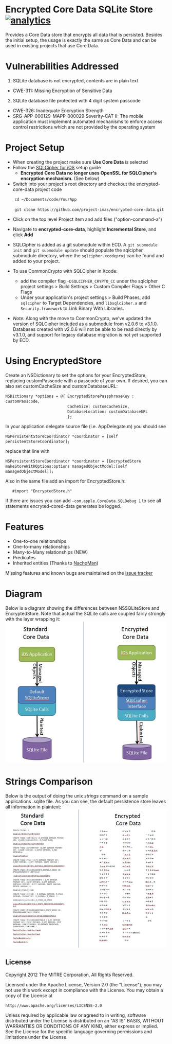 # Encrypted Core Data SQLite Store [![analytics](http://www.google-analytics.com/collect?v=1&t=pageview&_s=1&dl=https%3A%2F%2Fgithub.com%2Fproject-imas%2Fencrypted-core-data&_u=MAC~&cid=1757014354.1393964045&tid=UA-38868530-1)]()


Provides a Core Data store that encrypts all data that is persisted.  Besides the initial setup, the usage is exactly the same as Core Data and can be used in existing projects that use Core Data.

# Vulnerabilities Addressed

1. SQLite database is not encrypted, contents are in plain text
  - CWE-311: Missing Encryption of Sensitive Data
2. SQLite database file protected with 4 digit system passcode
  - CWE-326: Inadequate Encryption Strength
  - SRG-APP-000129-MAPP-000029  Severity-CAT II: The mobile application must implement automated mechanisms to enforce access control restrictions which are not provided by the operating system

# Project Setup
  * When creating the project make sure **Use Core Data** is selected
  * Follow the [SQLCipher for iOS](http://sqlcipher.net/ios-tutorial/) setup guide
    * __Encrypted Core Data no longer uses OpenSSL for SQLCipher's encryption mechanism.__ (See below)
  * Switch into your project's root directory and checkout the encrypted-core-data project code
```
    cd ~/Documents/code/YourApp

    git clone https://github.com/project-imas/encrypted-core-data.git
```
  * Click on the top level Project item and add files ("option-command-a")
  * Navigate to **encrypted-core-data**, highlight **Incremental Store**, and click **Add**

  * SQLCipher is added as a git submodule within ECD. A `git submodule init` and `git submodule update` should populate the sqlcipher submodule directory, where the `sqlcipher.xcodeproj` can be found and added to your project.
  * To use CommonCrypto with SQLCipher in Xcode:
    - add the compiler flag `-DSQLCIPHER_CRYPTO_CC` under the sqlcipher project settings > Build Settings > Custom Compiler Flags > Other C Flags
    - Under your application's project settings > Build Phases, add `sqlcipher` to Target Dependencies, and `libsqlcipher.a` and `Security.framework` to Link Binary With Libraries.
    
* _Note:_ Along with the move to CommonCrypto, we've updated the version of SQLCipher included as a submodule from v2.0.6 to v3.1.0. Databases created with v2.0.6 will not be able to be read directly by v3.1.0, and support for legacy database migration is not yet supported by ECD.

# Using EncryptedStore

Create an NSDictionary to set the options for your EncryptedStore, replacing customPasscode with a passcode of your own. If desired, you can also set customCacheSize and customDatabaseURL:
```objc
NSDictionary *options = @{ EncryptedStorePassphraseKey : customPasscode,
                           CacheSize: customCacheSize,
                           DatabaseLocation: customDatabaseURL
                           };
```

In your application delegate source file (i.e. AppDelegate.m) you should see
```objc
NSPersistentStoreCoordinator *coordinator = [self persistentStoreCoordinator];
```
replace that line with
```objc
NSPersistentStoreCoordinator *coordinator = [EncryptedStore makeStoreWithOptions:options managedObjectModel:[self managedObjectModel]];
```

Also in the same file add an import for EncryptedStore.h:
```objc
   #import "EncryptedStore.h"
```

If there are issues you can add `-com.apple.CoreData.SQLDebug 1` to see all statements encryted-cored-data generates be logged.

# Features

- One-to-one relationships
- One-to-many relationships
- Many-to-Many relationships (NEW)
- Predicates
- Inherited entities (Thanks to [NachoMan](https://github.com/NachoMan/))

Missing features and known bugs are maintained on the [issue tracker](https://github.com/project-imas/encrypted-core-data/issues?state=open)

# Diagram

Below is a diagram showing the differences between NSSQLiteStore and EncryptedStore.  Note that actual the SQLite calls are coupled fairly strongly with the layer wrapping it:
<img src="diagram.jpg" />


# Strings Comparison

Below is the output of doing the unix *strings* command on a sample applications .sqlite file.  As you can see, the default persistence store leaves all information in plaintext:
<img src="stringOutput.jpg" />


## License

Copyright 2012 The MITRE Corporation, All Rights Reserved.

Licensed under the Apache License, Version 2.0 (the "License");
you may not use this work except in compliance with the License.
You may obtain a copy of the License at

    http://www.apache.org/licenses/LICENSE-2.0

Unless required by applicable law or agreed to in writing, software
distributed under the License is distributed on an "AS IS" BASIS,
WITHOUT WARRANTIES OR CONDITIONS OF ANY KIND, either express or implied.
See the License for the specific language governing permissions and
limitations under the License.

